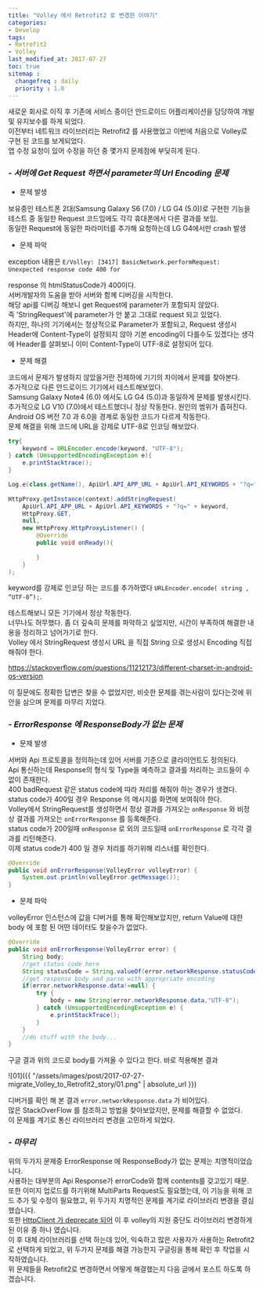 ```yaml
---
title: "Volley 에서 Retrofit2 로 변경한 이야기"
categories: 
- Develop
tags:
- Retrofit2
- Volley
last_modified_at: 2017-07-27
toc: true
sitemap :
  changefreq : daily
  priority : 1.0
---
```


새로운 회사로 이직 후 기존에 서비스 중이던 안드로이드 어플리케이션을 담당하여 개발 및 유지보수를 하게 되었다.  
이전부터 네트워크 라이브러리는 Retrofit2 를 사용했었고 이번에 처음으로 Volley로 구현 된 코드를 보게되었다.  
앱 수정 요청이 있어 수정을 하던 중 몇가지 문제점에 부딪히게 된다.

### ___- 서버에 Get Request 하면서 parameter의 Url Encoding 문제___

- 문제 발생

보유중인 테스트폰 2대(Samsung Galaxy S6 (7.0) / LG G4 (5.0))로 구현한 기능을 테스트 중 동일한 Request 코드임에도 각각 휴대폰에서 다른 결과를 보임.  
동일한 Request에 동일한 파라미터를 추가해 요청하는데 LG G4에서만 crash 발생



- 문제 파악

exception 내용은 `E/Volley: [3417] BasicNetwork.performRequest: Unexpected response code 400 for` 

response 의 htmlStatusCode가 400이다.  
서버개발자의 도움을 받아 서버와 함께 디버깅을 시작한다.  
해당 api를 디버깅 해보니 get Request에 parameter가 포함되지 않았다.  
즉 'StringRequest'에 parameter가 안 붙고 그대로 request 되고 있었다.  
하지만, 하나의 기기에서는 정상적으로 Parameter가 포함되고, Request 생성시 Header에 Content-Type이 설정되지 않아 기본 encoding이 다를수도 있겠다는 생각에 Header를 살펴보니 이미 Content-Type이 UTF-8로 설정되어 있다.



- 문제 해결

코드에서 문제가 발생하지 않았을거란 전제하에 기기의 차이에서 문제를 찾아본다.  
추가적으로 다른 안드로이드 기기에서 테스트해보았다.  
Samsung Galaxy Note4 (6.0) 에서도 LG G4 (5.0)과 동일하게 문제를 발생시킨다.  
추가적으로 LG V10 (7.0)에서 테스트했더니 정상 작동한다. 원인의 범위가 좁혀진다.  
Android OS 버전 7.0 과 6.0을 경계로 동일한 코드가 다르게 작동한다.  
문제 해결을 위해 코드에 URL을 강제로 UTF-8로 인코딩 해보았다.

```java
try{
    keyword = URLEncoder.encode(keyword, "UTF-8");
} catch (UnsupportedEncodingException e){
 	e.printStacktrace();
}

Log.e(class.getName(), ApiUrl.API_APP_URL + ApiUrl.API_KEYWORDS + "?q=" + keyword)
    
HttpProxy.getInstance(context).addStringRequest(
    ApiUrl.API_APP_URL + ApiUrl.API_KEYWORDS + "?q=" + keyword,
    HttpProxy.GET,
    null,
    new HttpProxy.HttpProxyListener() {
        @Override
        public void onReady(){
            
        }
    }
);
```

keyword를 강제로 인코딩 하는 코드를 추가하였다 `URLEncoder.encode( string , “UTF-8”);`.

테스트해보니 모든 기기에서 정상 작동한다.  
너무나도 허무했다. 좀 더 깊숙히 문제를 파악하고 싶었지만, 시간이 부족하여 해결한 내용을 정리하고 넘어가기로 한다.  
Volley 에서 StringRequest 생성시 URL 을 직접 String 으로 생성시 Encoding 직접 해줘야 한다.

<https://stackoverflow.com/questions/11212173/different-charset-in-android-os-version>

이 질문에도 정확한 답변은 찾을 수 없었지만, 비슷한 문제를 겪는사람이 있다는것에 위안을 삼으며 문제를 마무리 지었다.



### ___- ErrorResponse 에 ResponseBody가 없는 문제___

- 문제 발생

서버와 Api 프로토콜을 정의하는데 있어 서버를 기준으로 클라이언트도 정의된다.  
Api 통신하는데 Response의 형식 및 Type을 예측하고 결과를 처리하는 코드들이 수없이 존재한다.  
400 badRequest 같은 status code에 따라 처리를 해줘야 하는 경우가 생겼다.  
status code가 400일 경우 Response 의 메시지를 화면에 보여줘야 한다.  
Volley에서 StringRequest를 생성하면서 정상 결과를 가져오는 `onResponse` 와 비정상 결과를 가져오는 `onErrorResponse` 를 등록해준다.  
status code가 200일때 `onResponse` 로 외의 코드일때 `onErrorResponse` 로 각각 결과를 리턴해준다.  
이제 status code가 400 일 경우 처리를 하기위해 리스너를 확인한다.

```java
@Override
public void onErrorResponse(VolleyError volleyError) {
    System.out.println(volleyError.getMessage());
}
```



- 문제 파악

volleyError 인스턴스에 값을 디버거를 통해 확인해보았지만, return Value에 대한 body 에 포함 된 어떤 데이터도 찾을수가 없었다.

```java
@Override
public void onErrorResponse(VolleyError error) {
    String body;
    //get status code here
    String statusCode = String.valueOf(error.networkResponse.statusCode);
    //get response body and parse with appropriate encoding
    if(error.networkResponse.data!=null) {
        try {
            body = new String(error.networkResponse.data,"UTF-8");
        } catch (UnsupportedEncodingException e) {
            e.printStackTrace();
        }
    }
    //do stuff with the body...
}
```

구글 결과 위의 코드로 body를 가져올 수 있다고 한다. 바로 적용해본 결과 

![01]({{ "/assets/images/post/2017-07-27-migrate_Volley_to_Retrofit2_story/01.png" | absolute_url }})

디버거를 확인 해 본 결과 `error.networkResponse.data` 가 비어있다.  
많은 StackOverFlow 를 참조하고 방법을 찾아보았지만, 문제를 해결할 수 없었다.  
이 문제를 계기로 통신 라이브러리 변경을 고민하게 되었다.

### ___- 마무리___

위의 두가지 문제중 ErrorResponse 에 ResponseBody가 없는 문제는 치명적이었습니다.  
사용하는 대부분의 Api Response가 errorCode와 함께 contents를 갖고있기 때문. 또한 이미지 업로드를 하기위해 MultiParts Request도 필요했는데, 이 기능을 위해 코드 추가 및 수정이 필요했고, 위 두가지 치명적인 문제를 계기로 라이브러리 변경을 결심했습니다.  
또한 [HttpClient 가 deprecate 되어](https://developer.android.com/about/versions/marshmallow/android-6.0-changes?hl=ko#behavior-apache-http-client) 이 후 volley의 지원 중단도 라이브러리 변경하게 된 이유 중 하나 였습니다.  
이 후 대체 라이브러리를 선택 하는데 있어, 익숙하고 많은 사용자가 사용하는 Retrofit2로 선택하게 되었고, 위 두가지 문제를 해결 가능한지 구글링을 통해 확인 후 작업을 시작하였습니다.  
위 문제들을 Retrofit2로 변경하면서 어떻게 해결했는지 다음 글에서 포스트 하도록 하겠습니다.